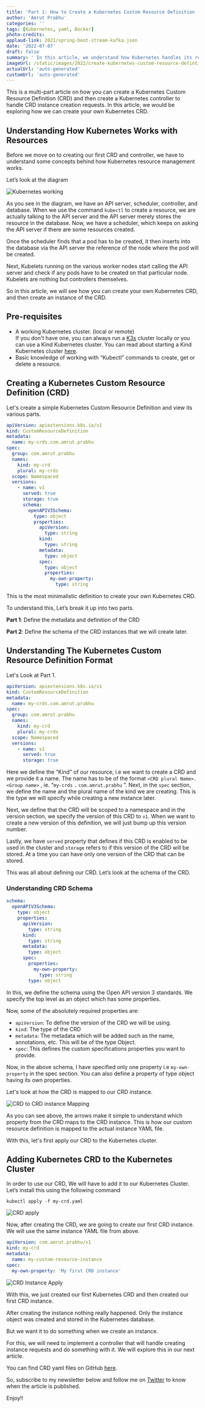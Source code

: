 ```yaml
---
title: 'Part 1: How to Create a Kubernetes Custom Resource Definition (CRD)'
author: 'Amrut Prabhu'
categories: ''
tags: [Kubernetes, yaml, Docker]
photo-credits:
applaud-link: 2021/spring-boot-stream-kafka.json
date: '2022-07-07'
draft: false
summary: ' In this article, we understand how Kubernetes handles its resources and create our own Kubernetes Custom Resource Definition (CRD)'
imageUrl: /static/images/2022/create-kubernetes-custom-resource-defintion-crd/cover.jpg
actualUrl: 'auto-generated'
customUrl: 'auto-generated'
---
```


This is a multi-part article on how you can create a Kubernetes Custom Resource Definition (CRD) and then create a Kubernetes controller to handle CRD instance creation requests. In this article, we would be exploring how we can create your own Kubernetes CRD.

## Understanding How Kubernetes Works with Resources

Before we move on to creating our first CRD and controller, we have to understand some concepts behind how Kubernetes resource management works.

Let’s look at the diagram

![Kubernetes working](/static/images/2022/create-kubernetes-custom-resource-defintion-crd/kubernetes-working.png)

As you see in the diagram, we have an API server, scheduler, controller, and database. When we use the command `kubectl` to create a resource, we are actually talking to the API server and the API server merely stores the resource in the database. Now, we have a scheduler, which keeps on asking the API server if there are some resources created.

Once the scheduler finds that a pod has to be created, it then inserts into the database via the API server the reference of the node where the pod will be created.

Next, Kubelets running on the various worker nodes start calling the API server and check if any pods have to be created on that particular node. Kubelets are nothing but controllers themselves.

<AdsFlows id="adflow1" slot="8168941152" />

So in this article, we will see how you can create your own Kubernetes CRD, and then create an instance of the CRD.

## Pre-requisites

- A working Kubernetes cluster. (local or remote)  
  If you don't have one, you can always run a [K3s](https://k3s.io/) cluster locally or you can use a Kind Kubernetes cluster. You can read about starting a Kind Kubernetes cluster [here](https://refactorfirst.com/kind-kubernetes-cluster).
- Basic knowledge of working with “Kubectl” commands to create, get or delete a resource.

## Creating a Kubernetes Custom Resource Definition (CRD)

Let's create a simple Kubernetes Custom Resource Definition and view its various parts.

```yaml
apiVersion: apiextensions.k8s.io/v1
kind: CustomResourceDefinition
metadata:
  name: my-crds.com.amrut.prabhu
spec:
  group: com.amrut.prabhu
  names:
    kind: my-crd
    plural: my-crds
  scope: Namespaced
  versions:
    - name: v1
      served: true
      storage: true
      schema:
        openAPIV3Schema:
          type: object
          properties:
            apiVersion:
              type: string
            kind:
              type: string
            metadata:
              type: object
            spec:
              type: object
              properties:
                my-own-property:
                  type: string
```

This is the most minimalistic definition to create your own Kubernetes CRD.

To understand this, Let’s break it up into two parts.

<AdsFlows id="adflow2" slot="2393870295" />

**Part 1**: Define the metadata and definition of the CRD

**Part 2**: Define the schema of the CRD instances that we will create later.

## Understanding The Kubernetes Custom Resource Definition Format

Let's Look at Part 1.

```yaml
apiVersion: apiextensions.k8s.io/v1
kind: CustomResourceDefinition
metadata:
  name: my-crds.com.amrut.prabhu
spec:
  group: com.amrut.prabhu
  names:
    kind: my-crd
    plural: my-crds
  scope: Namespaced
  versions:
    - name: v1
      served: true
      storage: true
```

Here we define the “Kind” of our resource, i.e we want to create a CRD and we provide it a name. The name has to be of the format `<CRD plural Name>.<Group name>` , ie. “`my-crds` `.` `com.amrut.prabhu` ”. Next, in the `spec` section, we define the name and the plural name of the kind we are creating. This is the type we will specify while creating a new instance later.

Next, we define that the CRD will be scoped to a namespace and in the version section, we specify the version of this CRD to `v1`. When we want to create a new version of this definition, we will just bump up this version number.

Lastly, we have `served` property that defines if this CRD is enabled to be used in the cluster and `storage` refers to if this version of the CRD will be stored. At a time you can have only one version of the CRD that can be stored.

This was all about defining our CRD. Let’s look at the schema of the CRD.

### Understanding CRD Schema

```yaml
schema:
  openAPIV3Schema:
    type: object
    properties:
      apiVersion:
        type: string
      kind:
        type: string
      metadata:
        type: object
      spec:
        properties:
          my-own-property:
            type: string
        type: object
```

<AdsFlows id="adflow3" slot="1404222257" />

In this, we define the schema using the Open API version 3 standards. We specify the top level as an object which has some properties.

Now, some of the absolutely required properties are:

- `apiVersion`: To define the version of the CRD we will be using.
- `kind`: The type of the CRD
- `metadata`: The metadata which will be added such as the name, annotations, etc. This will be of the type Object.
- `spec`: This defines the custom specifications properties you want to provide.

Now, in the above schema, I have specified only one property i.e `my-own-property` in the spec section. You can also define a property of type object having its own properties.

Let's look at how the CRD is mapped to our CRD instance.

![CRD to CRD instance Mapping](/static/images/2022/create-kubernetes-custom-resource-defintion-crd/crd-to-instance-map.jpg)

As you can see above, the arrows make it simple to understand which property from the CRD maps to the CRD instance. This is how our custom resource definition is mapped to the actual instance YAML file.

With this, let's first apply our CRD to the Kubernetes cluster.

## Adding Kubernetes CRD to the Kubernetes Cluster

In order to use our CRD, We will have to add it to our Kubernetes Cluster. Let’s install this using the following command

```shell
kubectl apply -f my-crd.yaml
```

![CRD apply](/static/images/2022/create-kubernetes-custom-resource-defintion-crd/crd-apply.png)

Now, after creating the CRD, we are going to create our first CRD instance. We will use the same instance YAML file from above.

```yaml
apiVersion: com.amrut.prabhu/v1
kind: my-crd
metadata:
  name: my-custom-resource-instance
spec:
  my-own-property: 'My first CRD instance'
```

![CRD Instance Apply](/static/images/2022/create-kubernetes-custom-resource-defintion-crd/crd-instance-apply.png)

<AdsFlows id="adflow4" slot="2523816518" />

With this, we just created our first Kubernetes CRD and then created our first CRD instance.

After creating the instance nothing really happened. Only the instance object was created and stored in the Kubernetes database.

But we want it to do something when we create an instance.

For this, we will need to implement a controller that will handle creating instance requests and do something with it. We will explore this in our next article.

You can find CRD yaml files on GitHub [here](https://github.com/amrutprabhu/kubernetes-custom-resource/tree/main/crd).

So, subscribe to my newsletter below and follow me on [Twitter](https://twitter.com/amrutprabhu42) to know when the article is published.

Enjoy!!
